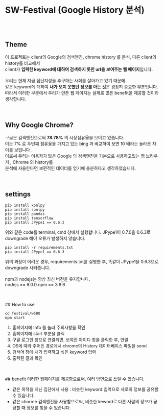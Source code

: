 # SW-Festival (Google History 분석)
<br>
<br>

## Theme

이 프로젝트는 client의 Google의 검색엔진, chrome history 를 분석, 다른 client의 history를 비교해서<br>
client가 <strong>입력한 keyword에 대하여 검색하지 못한 url을 보여주는 웹 페이지</strong>입니다.<br>
<br>
우리는 현재 지금 집단지성을 추구하는 사회를 살아가고 있기 때문에<br>
같은 keyword에 대하여 <strong>내가 보지 못했던 정보를 아는 것</strong>은 굉장히 중요한 부분입니다.<br>
따라서 이러한 부분에서 우리가 만든 웹 페이지는 실제로 많은 benefit을 제공할 것이라 생각합니다.<br>
<br>
<br>

## Why Google Chrome?

구글은 검색엔진으로써 <strong>78.78%</strong> 의 시장점유율을 보이고 있습니다. <br>
이는 7% 로 두번째 점유율을 가지고 있는 bing 과 비교하여 보면 10 배라는 놀라운 차이를 보입니다 . <br>
이로써 우리는 이용자가 많은 Google 의 검색엔진을 기본으로 사용하고있는 웹 브라우저 , Chrome 의 history를<br>
분석에 사용한다면 보편적인 데이터를 얻기에 충분하다고 생각하였습니다. <br>
<br>
<br>

## settings

~~~
pip install konlpy
pip install sonlpy
pip install pandas
pip install tensorflow
pip install JPype1 == 0.6.3
~~~

위와 같은 code를 terminal, cmd 창에서 실행합니다. JPype1이 0.7.0을 0.6.3로 downgrade 해야 오류가 발생하지 않습니다.<br>

~~~
pip install -r requirements.txt
pip install JPype1 == 0.6.3
~~~

위의 과정이 어려운 경우, requirements.txt를 실행한 후, 똑같이 JPype1을 0.6.3으로 downgrade 시켜줍니다.<br>
<br>
npm과 nodejs는 항상 최신 버젼을 유지합니다.<br>
nodejs == 6.0.0
npm == 3.8.6

<br>
<br>
## How to use

~~~
cd festival/w500
npm start
~~~

1. 홈페이지에 Info 를 눌러 주의사항을 확인
2. 홈페이지에 start 부분을 클릭
3. 구글 로그인 창으로 연결되면, 보여진 아이디 창을 클릭한 후, 연결
4. OS에 따라 주어진 경로에서 chrome의 History 데이터베이스 파일을 send
5. 검색어 창에 내가 입력하고 싶은 keyword 입력
6. 출력된 결과 확인

<br>
<br>
## benefit
이러한 웹페이지를 제공함으로써, 여러 방면으로 쓰일 수 있습니다.

- 같은 목적을 지닌 집단에서 사용 : 비슷한 keyword 입력으로 서로의 정보를 공유할 수 있습니다. <br>
- 같은 chorme 검색엔진을 사용함으로써, 비슷한 keword로 다른 사람의 정보가 궁금할 때 정보를 찾을 수 있습니다.<br>
